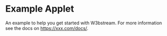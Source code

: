 # Example Applet

An example to help you get started with W3bstream. For more information see the docs on https://xxx.com/docs/.
